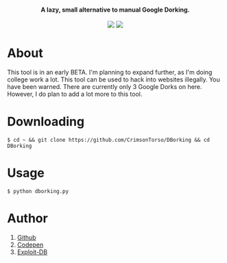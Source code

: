 <h4 align="center">
A lazy, small alternative to manual Google Dorking.
</h4>

<p align="center">
<img src="https://img.shields.io/badge/Python-3-brightgreen.svg?style=plastic">
<img src="https://img.shields.io/badge/Python-2-brightgreen.svg?style=plastic">
</p>

# About
This tool is in an early BETA. I'm planning to expand further, as I'm doing college work a lot. This tool can be used to hack into websites illegally. You have been warned. There are currently only 3 Google Dorks on here. However, I do plan to add a lot more to this tool.

# Downloading

```
$ cd ~ && git clone https://github.com/CrimsonTorso/DBorking && cd DBorking
```

# Usage

```
$ python dborking.py
```

# Author

1. [Github](https://github.com/CrimsonTorso)
2. [Codepen](https://codepen.io/CrimsonTorso)
3. [Exploit-DB](https://www.exploit-db.com/?author=9544)

